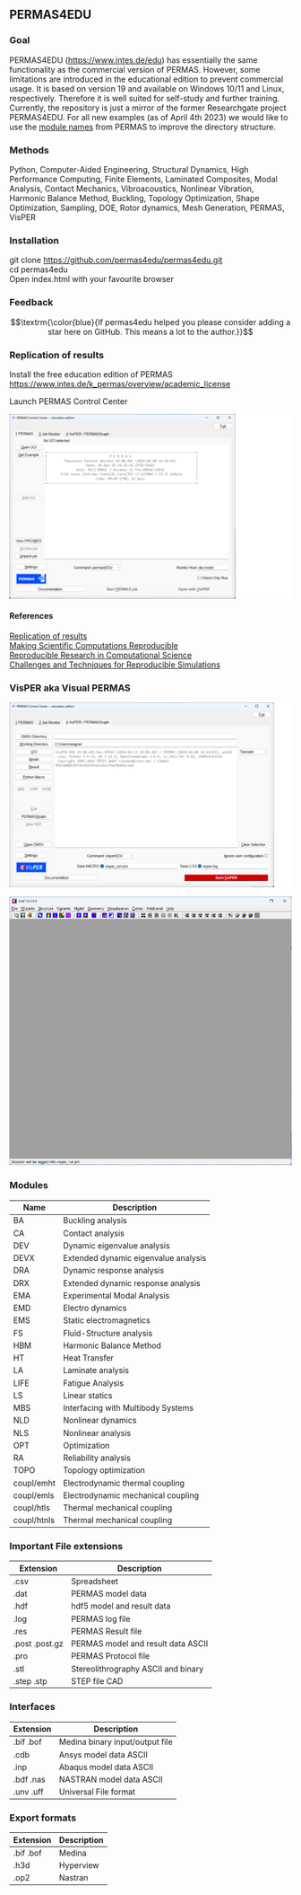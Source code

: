 ## PERMAS4EDU
### Goal 
PERMAS4EDU (https://www.intes.de/edu) has essentially the same functionality as the commercial version of PERMAS. However, some limitations are introduced in the educational edition to prevent commercial usage. It is based on version 19 and available on Windows 10/11 and Linux, respectively. Therefore it is well suited for self-study and further training. Currently, the repository is just a mirror of the former Researchgate project PERMAS4EDU. For all new examples (as of April 4th 2023) we would like to use the [module names](#modules) from PERMAS to improve the directory structure.

### Methods 
Python, Computer-Aided Engineering, Structural Dynamics, High Performance Computing, Finite Elements, Laminated Composites, Modal Analysis, Contact Mechanics, Vibroacoustics, Nonlinear Vibration, Harmonic Balance Method, Buckling, Topology Optimization, Shape Optimization, Sampling, DOE, Rotor dynamics, Mesh Generation, PERMAS, VisPER

### Installation

git clone https://github.com/permas4edu/permas4edu.git  
cd permas4edu  
Open index.html with your favourite browser  

### Feedback 

$$\textrm{\color{blue}{If permas4edu helped you please consider adding a star here on GitHub. This means a lot to the author.}}$$

### Replication of results

Install the free education edition of PERMAS https://www.intes.de/k_permas/overview/academic_license

Launch PERMAS Control Center  

![PERMAS Control Center](/assets/permascc_edu.png "PERMAS Control Center")

#### References

[Replication of results](https://link.springer.com/article/10.1007/s00158-019-02298-4)  
[Making Scientific Computations Reproducible](https://doi.ieeecomputersociety.org/10.1109/5992.881708)  
[Reproducible Research in Computational Science](https://doi.org/10.1126/science.1213847)  
[Challenges and Techniques for Reproducible Simulations](https://doi.org/10.1109/MCSE.2023.3322127)

### VisPER aka Visual PERMAS 

![VisPER](/assets/visper_permascc.png "Launch VisPER via Permas Control Center")

![VisPER](/assets/visper_edu.png "VisPER")

### Modules 

|Name| Description             |
---  | ----------------------- |  
|BA  | Buckling analysis       |  
|CA  | Contact analysis        | 
|DEV | Dynamic eigenvalue analysis |  
|DEVX| Extended dynamic eigenvalue analysis |  
|DRA | Dynamic response analysis |  
|DRX | Extended dynamic response analysis |
|EMA | Experimental Modal Analysis |
|EMD | Electro dynamics        |
|EMS | Static electromagnetics |  
|FS  | Fluid-Structure analysis|  
|HBM | Harmonic Balance Method | 
|HT  | Heat Transfer           |
|LA  | Laminate analysis       |  
|LIFE| Fatigue Analysis        |
|LS  | Linear statics          | 
|MBS | Interfacing with Multibody Systems |
|NLD | Nonlinear dynamics |
|NLS | Nonlinear analysis |
|OPT | Optimization            |  
|RA  | Reliability analysis |
|TOPO| Topology optimization   |  
|coupl/emht | Electrodynamic thermal coupling |  
|coupl/emls | Electrodynamic mechanical coupling |  
|coupl/htls | Thermal mechanical coupling |  
|coupl/htnls| Thermal mechanical coupling |

### Important File extensions

| Extension | Description |  
| ---       | ----        |  
| .csv      | Spreadsheet |  
| .dat      | PERMAS model data |  
| .hdf      | hdf5 model and result data |
| .log      | PERMAS log file |  
| .res      | PERMAS Result file |
| .post .post.gz | PERMAS model and result data ASCII |  
| .pro      | PERMAS Protocol file |
| .stl      | Stereolithrography ASCII and binary |
| .step .stp | STEP file CAD |  

### Interfaces

| Extension | Description |
| ---       | ----        |
| .bif .bof | Medina binary input/output file |
| .cdb      | Ansys model data ASCII |
| .inp      | Abaqus model data ASCII |
| .bdf .nas | NASTRAN model data ASCII |
| .unv .uff | Universal File format |

### Export formats

| Extension | Description |  
| ----      | ----        |  
| .bif .bof | Medina      |    
| .h3d      | Hyperview   |  
| .op2      | Nastran     |  

